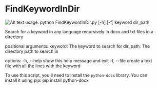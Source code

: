 # FindKeywordInDir
![Alt text]((https://github.com/asher-epstein-42/FindKeywordInDir/blob/main/Screenshot.png) "Optional title")
usage: python FindKeywordInDir.py [-h] [-f] keyword dir_path

Search for a keyword in any language recursively in docx and txt files in a directory

positional arguments:
  keyword:     The keyword to search for
  dir_path:    The directory path to search in

options:
  -h, --help  show this help message and exit
  -f, --file  create a text file with all the lines with the keyword


To use this script, you'll need to install the `python-docx` library. You can install it using pip:
pip install python-docx
